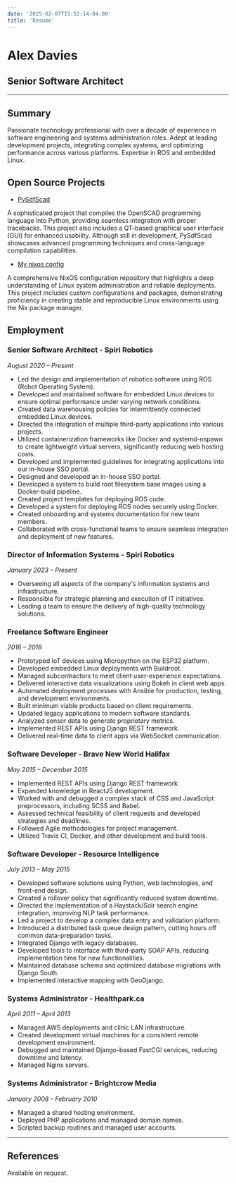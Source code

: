```yaml
---
date: '2025-02-07T15:52:14-04:00'
title: 'Resume'
---
```


# Alex Davies

## Senior Software Architect

---

## Summary

Passionate technology professional with over a decade of experience in software engineering and systems administration roles. Adept at leading development projects, integrating complex systems, and optimizing performance across various platforms. Expertise in ROS and embedded Linux.

## Open Source Projects


- [PySdfScad](https://github.com/traverseda/PySdfScad)

A sophisticated project that compiles the OpenSCAD programming language into Python, providing seamless integration with proper tracebacks. This project also includes a QT-based graphical user interface (GUI) for enhanced usability. Although still in development, PySdfScad showcases advanced programming techniques and cross-language compilation capabilities.

 - [My nixos config](https://codeberg.org/traverseda/nixos-config)

A comprehensive NixOS configuration repository that highlights a deep understanding of Linux system administration and reliable deployments. This project includes custom configurations and packages, demonstrating proficiency in creating stable and reproducible Linux environments using the Nix package manager.

## Employment

### Senior Software Architect - Spiri Robotics
*August 2020 – Present*

- Led the design and implementation of robotics software using ROS (Robot Operating System).
- Developed and maintained software for embedded Linux devices to ensure optimal performance under varying network conditions.
- Created data warehousing policies for intermittently connected embedded Linux devices.
- Directed the integration of multiple third-party applications into various projects.
- Utilized containerization frameworks like Docker and systemd-nspawn to create lightweight virtual servers, significantly reducing web hosting costs.
- Developed and implemented guidelines for integrating applications into our in-house SSO portal.
- Designed and developed an in-house SSO portal.
- Developed a system to build root filesystem base images using a Docker-build pipeline.
- Created project templates for deploying ROS code.
- Developed a system for deploying ROS nodes securely using Docker.
- Created onboarding and systems documentation for new team members.
- Collaborated with cross-functional teams to ensure seamless integration and deployment of new features.

### Director of Information Systems - Spiri Robotics
*January 2023 – Present*

- Overseeing all aspects of the company's information systems and infrastructure.
- Responsible for strategic planning and execution of IT initiatives.
- Leading a team to ensure the delivery of high-quality technology solutions.

### Freelance Software Engineer
*2016 – 2018*

- Prototyped IoT devices using Micropython on the ESP32 platform.
- Developed embedded Linux deployments with Buildroot.
- Managed subcontractors to meet client user-experience expectations.
- Delivered interactive data visualizations using Bokeh in client web apps.
- Automated deployment processes with Ansible for production, testing, and development environments.
- Built minimum viable products based on client requirements.
- Updated legacy applications to modern software standards.
- Analyzed sensor data to generate proprietary metrics.
- Implemented REST APIs using Django REST framework.
- Delivered real-time data to client apps via WebSocket communication.

### Software Developer - Brave New World Halifax
*May 2015 – December 2015*

- Implemented REST APIs using Django REST framework.
- Expanded knowledge in ReactJS development.
- Worked with and debugged a complex stack of CSS and JavaScript preprocessors, including SCSS and Babel.
- Assessed technical feasibility of client requests and developed strategies and deadlines.
- Followed Agile methodologies for project management.
- Utilized Travis CI, Docker, and other development and build tools.

### Software Developer - Resource Intelligence
*July 2013 – May 2015*

- Developed software solutions using Python, web technologies, and front-end design.
- Created a rollover policy that significantly reduced system downtime.
- Directed the implementation of a Haystack/Solr search engine integration, improving NLP task performance.
- Led a project to develop a complex data entry and validation platform.
- Introduced a distributed task queue design pattern, cutting hours off common data-preparation tasks.
- Integrated Django with legacy databases.
- Developed tools to interface with third-party SOAP APIs, reducing implementation time for new functionalities.
- Maintained database schema and optimized database migrations with Django South.
- Implemented interactive mapping with GeoDjango.

### Systems Administrator - Healthpark.ca
*April 2011 – April 2013*

- Managed AWS deployments and clinic LAN infrastructure.
- Created development virtual machines for a consistent remote development environment.
- Debugged and maintained Django-based FastCGI services, reducing downtime and latency.
- Managed Nginx servers.

### Systems Administrator - Brightcrow Media
*January 2008 – February 2010*

- Managed a shared hosting environment.
- Deployed PHP applications and managed domain names.
- Scripted backup routines and managed user accounts.

---

## References

Available on request.

